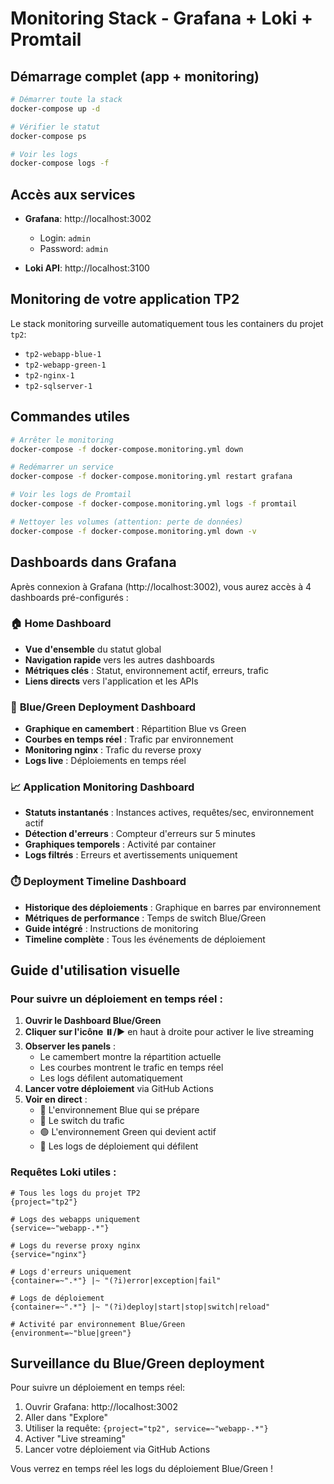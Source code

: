 # Monitoring Stack - Grafana + Loki + Promtail

## Démarrage complet (app + monitoring)

```bash
# Démarrer toute la stack
docker-compose up -d

# Vérifier le statut
docker-compose ps

# Voir les logs
docker-compose logs -f
```

## Accès aux services

- **Grafana**: http://localhost:3002
  - Login: `admin`
  - Password: `admin`

- **Loki API**: http://localhost:3100

## Monitoring de votre application TP2

Le stack monitoring surveille automatiquement tous les containers du projet `tp2`:
- `tp2-webapp-blue-1`
- `tp2-webapp-green-1` 
- `tp2-nginx-1`
- `tp2-sqlserver-1`

## Commandes utiles

```bash
# Arrêter le monitoring
docker-compose -f docker-compose.monitoring.yml down

# Redémarrer un service
docker-compose -f docker-compose.monitoring.yml restart grafana

# Voir les logs de Promtail
docker-compose -f docker-compose.monitoring.yml logs -f promtail

# Nettoyer les volumes (attention: perte de données)
docker-compose -f docker-compose.monitoring.yml down -v
```

## Dashboards dans Grafana

Après connexion à Grafana (http://localhost:3002), vous aurez accès à 4 dashboards pré-configurés :

### 🏠 **Home Dashboard** 
- **Vue d'ensemble** du statut global
- **Navigation rapide** vers les autres dashboards
- **Métriques clés** : Statut, environnement actif, erreurs, trafic
- **Liens directs** vers l'application et les APIs

### 🔄 **Blue/Green Deployment Dashboard**
- **Graphique en camembert** : Répartition Blue vs Green
- **Courbes en temps réel** : Trafic par environnement
- **Monitoring nginx** : Trafic du reverse proxy
- **Logs live** : Déploiements en temps réel

### 📈 **Application Monitoring Dashboard**  
- **Statuts instantanés** : Instances actives, requêtes/sec, environnement actif
- **Détection d'erreurs** : Compteur d'erreurs sur 5 minutes
- **Graphiques temporels** : Activité par container
- **Logs filtrés** : Erreurs et avertissements uniquement

### ⏱️ **Deployment Timeline Dashboard**
- **Historique des déploiements** : Graphique en barres par environnement  
- **Métriques de performance** : Temps de switch Blue/Green
- **Guide intégré** : Instructions de monitoring
- **Timeline complète** : Tous les événements de déploiement

## Guide d'utilisation visuelle

### Pour suivre un déploiement en temps réel :
1. **Ouvrir le Dashboard Blue/Green**
2. **Cliquer sur l'icône ⏸️/▶️** en haut à droite pour activer le live streaming
3. **Observer les panels** :
   - Le camembert montre la répartition actuelle
   - Les courbes montrent le trafic en temps réel
   - Les logs défilent automatiquement
4. **Lancer votre déploiement** via GitHub Actions  
5. **Voir en direct** :
   - 🔵 L'environnement Blue qui se prépare
   - 🔄 Le switch du trafic  
   - 🟢 L'environnement Green qui devient actif
   - 📜 Les logs de déploiement qui défilent

### Requêtes Loki utiles :
```logql
# Tous les logs du projet TP2
{project="tp2"}

# Logs des webapps uniquement  
{service=~"webapp-.*"}

# Logs du reverse proxy nginx
{service="nginx"}

# Logs d'erreurs uniquement
{container=~".*"} |~ "(?i)error|exception|fail"

# Logs de déploiement
{container=~".*"} |~ "(?i)deploy|start|stop|switch|reload"

# Activité par environnement Blue/Green
{environment=~"blue|green"}
```

## Surveillance du Blue/Green deployment

Pour suivre un déploiement en temps réel:
1. Ouvrir Grafana: http://localhost:3002
2. Aller dans "Explore"
3. Utiliser la requête: `{project="tp2", service=~"webapp-.*"}`
4. Activer "Live streaming"
5. Lancer votre déploiement via GitHub Actions

Vous verrez en temps réel les logs du déploiement Blue/Green !
